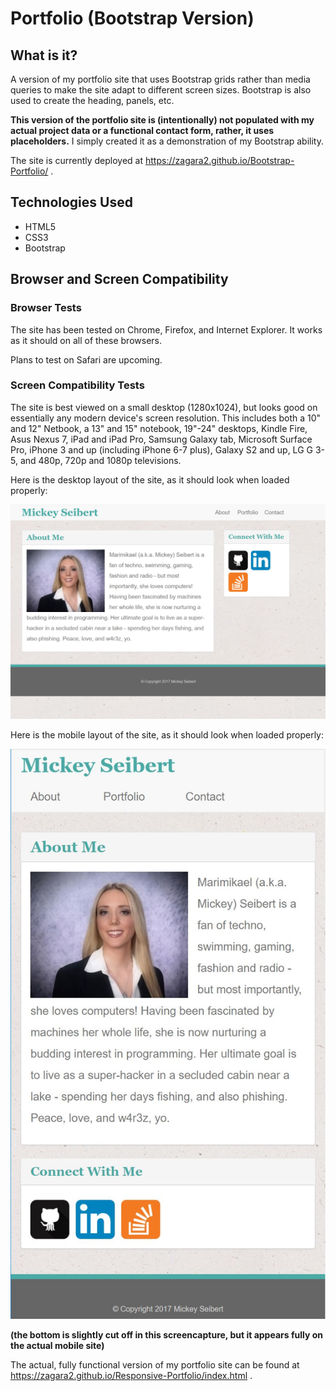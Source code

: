 # Portfolio (Bootstrap Version)

## What is it?
A version of my portfolio site that uses Bootstrap grids rather than media queries to make the site adapt to different screen sizes. Bootstrap is also used to create the heading, panels, etc. 

**This version of the portfolio site is (intentionally) not populated with my actual project data or a functional contact form, rather, it uses placeholders.** I simply created it as a demonstration of my Bootstrap ability. 

The site is currently deployed at https://zagara2.github.io/Bootstrap-Portfolio/ .

## Technologies Used
* HTML5
* CSS3
* Bootstrap

## Browser and Screen Compatibility

### Browser Tests

The site has been tested on Chrome, Firefox, and Internet Explorer. It works as it should on all of these browsers.

Plans to test on Safari are upcoming.

### Screen Compatibility Tests

The site is best viewed on a small desktop (1280x1024), but looks good on essentially any modern device's screen resolution. This includes both a 10" and 12" Netbook, a 13" and 15" notebook, 19"-24" desktops, Kindle Fire, Asus Nexus 7, iPad and iPad Pro, Samsung Galaxy tab, Microsoft Surface Pro, iPhone 3 and up (including iPhone 6-7 plus), Galaxy S2 and up, LG G 3-5, and 480p, 720p and 1080p televisions.

Here is the desktop layout of the site, as it should look when loaded properly:

![Desktop Layout](/assets/images/homepage.JPG)

Here is the mobile layout of the site, as it should look when loaded properly:

![Mobile Layout](/assets/images/mobile.JPG)

**(the bottom is slightly cut off in this screencapture, but it appears fully on the actual mobile site)**

The actual, fully functional version of my portfolio site can be found at https://zagara2.github.io/Responsive-Portfolio/index.html .
